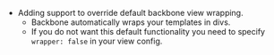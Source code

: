 * Adding support to override default backbone view wrapping.
    * Backbone automatically wraps your templates in divs.
    * If you do not want this default functionality you need to specify `wrapper: false` in your view config.
